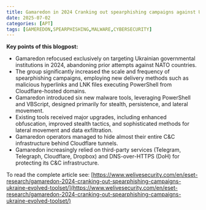 ```yaml
---
title: Gamaredon in 2024 Cranking out spearphishing campaigns against Ukraine with an evolved toolset
date: 2025-07-02
categories: [APT]
tags: [GAMEREDON,SPEARPHISHING,MALWARE,CYBERSECURITY]
---
```


**Key points of this blogpost:**

- Gamaredon refocused exclusively on targeting Ukrainian governmental institutions in 2024, abandoning prior attempts against NATO countries.
- The group significantly increased the scale and frequency of spearphishing campaigns, employing new delivery methods such as malicious hyperlinks and LNK files executing PowerShell from Cloudflare-hosted domains.
- Gamaredon introduced six new malware tools, leveraging PowerShell and VBScript, designed primarily for stealth, persistence, and lateral movement.
- Existing tools received major upgrades, including enhanced obfuscation, improved stealth tactics, and sophisticated methods for lateral movement and data exfiltration.
- Gamaredon operators managed to hide almost their entire C&C infrastructure behind Cloudflare tunnels.
- Gamaredon increasingly relied on third-party services (Telegram, Telegraph, Cloudflare, Dropbox) and DNS-over-HTTPS (DoH) for protecting its C&C infrastructure.

To read the complete article see:
[https://www.welivesecurity.com/en/eset-research/gamaredon-2024-cranking-out-spearphishing-campaigns-ukraine-evolved-toolset/](https://www.welivesecurity.com/en/eset-research/gamaredon-2024-cranking-out-spearphishing-campaigns-ukraine-evolved-toolset/) 